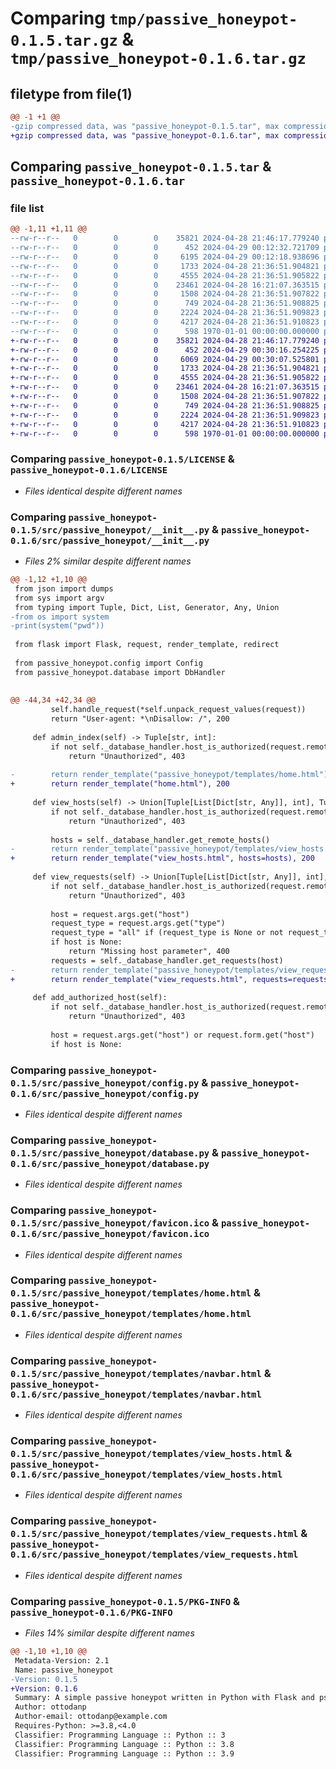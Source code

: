 # Comparing `tmp/passive_honeypot-0.1.5.tar.gz` & `tmp/passive_honeypot-0.1.6.tar.gz`

## filetype from file(1)

```diff
@@ -1 +1 @@
-gzip compressed data, was "passive_honeypot-0.1.5.tar", max compression
+gzip compressed data, was "passive_honeypot-0.1.6.tar", max compression
```

## Comparing `passive_honeypot-0.1.5.tar` & `passive_honeypot-0.1.6.tar`

### file list

```diff
@@ -1,11 +1,11 @@
--rw-r--r--   0        0        0    35821 2024-04-28 21:46:17.779240 passive_honeypot-0.1.5/LICENSE
--rw-r--r--   0        0        0      452 2024-04-29 00:12:32.721709 passive_honeypot-0.1.5/pyproject.toml
--rw-r--r--   0        0        0     6195 2024-04-29 00:12:18.938696 passive_honeypot-0.1.5/src/passive_honeypot/__init__.py
--rw-r--r--   0        0        0     1733 2024-04-28 21:36:51.904821 passive_honeypot-0.1.5/src/passive_honeypot/config.py
--rw-r--r--   0        0        0     4555 2024-04-28 21:36:51.905822 passive_honeypot-0.1.5/src/passive_honeypot/database.py
--rw-r--r--   0        0        0    23461 2024-04-28 16:21:07.363515 passive_honeypot-0.1.5/src/passive_honeypot/favicon.ico
--rw-r--r--   0        0        0     1508 2024-04-28 21:36:51.907822 passive_honeypot-0.1.5/src/passive_honeypot/templates/home.html
--rw-r--r--   0        0        0      749 2024-04-28 21:36:51.908825 passive_honeypot-0.1.5/src/passive_honeypot/templates/navbar.html
--rw-r--r--   0        0        0     2224 2024-04-28 21:36:51.909823 passive_honeypot-0.1.5/src/passive_honeypot/templates/view_hosts.html
--rw-r--r--   0        0        0     4217 2024-04-28 21:36:51.910823 passive_honeypot-0.1.5/src/passive_honeypot/templates/view_requests.html
--rw-r--r--   0        0        0      598 1970-01-01 00:00:00.000000 passive_honeypot-0.1.5/PKG-INFO
+-rw-r--r--   0        0        0    35821 2024-04-28 21:46:17.779240 passive_honeypot-0.1.6/LICENSE
+-rw-r--r--   0        0        0      452 2024-04-29 00:30:16.254225 passive_honeypot-0.1.6/pyproject.toml
+-rw-r--r--   0        0        0     6069 2024-04-29 00:30:07.525801 passive_honeypot-0.1.6/src/passive_honeypot/__init__.py
+-rw-r--r--   0        0        0     1733 2024-04-28 21:36:51.904821 passive_honeypot-0.1.6/src/passive_honeypot/config.py
+-rw-r--r--   0        0        0     4555 2024-04-28 21:36:51.905822 passive_honeypot-0.1.6/src/passive_honeypot/database.py
+-rw-r--r--   0        0        0    23461 2024-04-28 16:21:07.363515 passive_honeypot-0.1.6/src/passive_honeypot/favicon.ico
+-rw-r--r--   0        0        0     1508 2024-04-28 21:36:51.907822 passive_honeypot-0.1.6/src/passive_honeypot/templates/home.html
+-rw-r--r--   0        0        0      749 2024-04-28 21:36:51.908825 passive_honeypot-0.1.6/src/passive_honeypot/templates/navbar.html
+-rw-r--r--   0        0        0     2224 2024-04-28 21:36:51.909823 passive_honeypot-0.1.6/src/passive_honeypot/templates/view_hosts.html
+-rw-r--r--   0        0        0     4217 2024-04-28 21:36:51.910823 passive_honeypot-0.1.6/src/passive_honeypot/templates/view_requests.html
+-rw-r--r--   0        0        0      598 1970-01-01 00:00:00.000000 passive_honeypot-0.1.6/PKG-INFO
```

### Comparing `passive_honeypot-0.1.5/LICENSE` & `passive_honeypot-0.1.6/LICENSE`

 * *Files identical despite different names*

### Comparing `passive_honeypot-0.1.5/src/passive_honeypot/__init__.py` & `passive_honeypot-0.1.6/src/passive_honeypot/__init__.py`

 * *Files 2% similar despite different names*

```diff
@@ -1,12 +1,10 @@
 from json import dumps
 from sys import argv
 from typing import Tuple, Dict, List, Generator, Any, Union
-from os import system
-print(system("pwd"))
 
 from flask import Flask, request, render_template, redirect
 
 from passive_honeypot.config import Config
 from passive_honeypot.database import DbHandler
 
 
@@ -44,34 +42,34 @@
         self.handle_request(*self.unpack_request_values(request))
         return "User-agent: *\nDisallow: /", 200
 
     def admin_index(self) -> Tuple[str, int]:
         if not self._database_handler.host_is_authorized(request.remote_addr):
             return "Unauthorized", 403
 
-        return render_template("passive_honeypot/templates/home.html"), 200
+        return render_template("home.html"), 200
 
     def view_hosts(self) -> Union[Tuple[List[Dict[str, Any]], int], Tuple[str, int]]:
         if not self._database_handler.host_is_authorized(request.remote_addr):
             return "Unauthorized", 403
 
         hosts = self._database_handler.get_remote_hosts()
-        return render_template("passive_honeypot/templates/view_hosts.html", hosts=hosts), 200
+        return render_template("view_hosts.html", hosts=hosts), 200
 
     def view_requests(self) -> Union[Tuple[List[Dict[str, Any]], int], Tuple[str, int]]:
         if not self._database_handler.host_is_authorized(request.remote_addr):
             return "Unauthorized", 403
 
         host = request.args.get("host")
         request_type = request.args.get("type")
         request_type = "all" if (request_type is None or not request_type) else request_type
         if host is None:
             return "Missing host parameter", 400
         requests = self._database_handler.get_requests(host)
-        return render_template("passive_honeypot/templates/view_requests.html", requests=requests, host=host), 200
+        return render_template("view_requests.html", requests=requests, host=host), 200
 
     def add_authorized_host(self):
         if not self._database_handler.host_is_authorized(request.remote_addr):
             return "Unauthorized", 403
 
         host = request.args.get("host") or request.form.get("host")
         if host is None:
```

### Comparing `passive_honeypot-0.1.5/src/passive_honeypot/config.py` & `passive_honeypot-0.1.6/src/passive_honeypot/config.py`

 * *Files identical despite different names*

### Comparing `passive_honeypot-0.1.5/src/passive_honeypot/database.py` & `passive_honeypot-0.1.6/src/passive_honeypot/database.py`

 * *Files identical despite different names*

### Comparing `passive_honeypot-0.1.5/src/passive_honeypot/favicon.ico` & `passive_honeypot-0.1.6/src/passive_honeypot/favicon.ico`

 * *Files identical despite different names*

### Comparing `passive_honeypot-0.1.5/src/passive_honeypot/templates/home.html` & `passive_honeypot-0.1.6/src/passive_honeypot/templates/home.html`

 * *Files identical despite different names*

### Comparing `passive_honeypot-0.1.5/src/passive_honeypot/templates/navbar.html` & `passive_honeypot-0.1.6/src/passive_honeypot/templates/navbar.html`

 * *Files identical despite different names*

### Comparing `passive_honeypot-0.1.5/src/passive_honeypot/templates/view_hosts.html` & `passive_honeypot-0.1.6/src/passive_honeypot/templates/view_hosts.html`

 * *Files identical despite different names*

### Comparing `passive_honeypot-0.1.5/src/passive_honeypot/templates/view_requests.html` & `passive_honeypot-0.1.6/src/passive_honeypot/templates/view_requests.html`

 * *Files identical despite different names*

### Comparing `passive_honeypot-0.1.5/PKG-INFO` & `passive_honeypot-0.1.6/PKG-INFO`

 * *Files 14% similar despite different names*

```diff
@@ -1,10 +1,10 @@
 Metadata-Version: 2.1
 Name: passive_honeypot
-Version: 0.1.5
+Version: 0.1.6
 Summary: A simple passive honeypot written in Python with Flask and psycopg2.
 Author: ottodanp
 Author-email: ottodanp@example.com
 Requires-Python: >=3.8,<4.0
 Classifier: Programming Language :: Python :: 3
 Classifier: Programming Language :: Python :: 3.8
 Classifier: Programming Language :: Python :: 3.9
```

